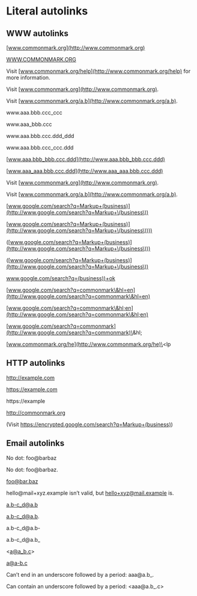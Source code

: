 # Literal autolinks

## WWW autolinks

[www.commonmark.org](http://www.commonmark.org)

[WWW.COMMONMARK.ORG](http://WWW.COMMONMARK.ORG)

Visit [www.commonmark.org/help](http://www.commonmark.org/help) for more information.

Visit [www.commonmark.org](http://www.commonmark.org).

Visit [www.commonmark.org/a.b](http://www.commonmark.org/a.b).

www\.aaa.bbb.ccc_ccc

www\.aaa_bbb.ccc

www\.aaa.bbb.ccc.ddd_ddd

www\.aaa.bbb.ccc_ccc.ddd

[www.aaa.bbb_bbb.ccc.ddd](http://www.aaa.bbb_bbb.ccc.ddd)

[www.aaa_aaa.bbb.ccc.ddd](http://www.aaa_aaa.bbb.ccc.ddd)

Visit [www.commonmark.org](http://www.commonmark.org).

Visit [www.commonmark.org/a.b](http://www.commonmark.org/a.b).

[www.google.com/search?q=Markup+(business)](http://www.google.com/search?q=Markup+\(business\))

[www.google.com/search?q=Markup+(business)](http://www.google.com/search?q=Markup+\(business\))))

([www.google.com/search?q=Markup+(business)](http://www.google.com/search?q=Markup+\(business\)))

([www.google.com/search?q=Markup+(business)](http://www.google.com/search?q=Markup+\(business\))

[www.google.com/search?q=(business))+ok](http://www.google.com/search?q=\(business\)\)+ok)

[www.google.com/search?q=commonmark\&hl=en](http://www.google.com/search?q=commonmark\&hl=en)

[www.google.com/search?q=commonmark\&hl;en](http://www.google.com/search?q=commonmark\&hl;en)

[www.google.com/search?q=commonmark](http://www.google.com/search?q=commonmark)\&hl;

[www.commonmark.org/he](http://www.commonmark.org/he)\<lp

## HTTP autolinks

<http://example.com>

<https://example.com>

https\://example

<http://commonmark.org>

(Visit <https://encrypted.google.com/search?q=Markup+(business)>)

## Email autolinks

No dot: foo\@barbaz

No dot: foo\@barbaz.

<foo@bar.baz>

hello\@mail+xyz.example isn’t valid, but <hello+xyz@mail.example> is.

<a.b-c_d@a.b>

<a.b-c_d@a.b>.

a.b-c_d\@a.b-

a.b-c_d\@a.b\_

<a@a_b.c>

<a@a-b.c>

Can’t end in an underscore followed by a period: aaa\@a.b\_.

Can contain an underscore followed by a period: <aaa@a.b_.c>
